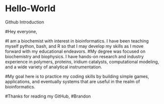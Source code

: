 # Hello-World
Github Introduction

#Hey everyone,

#I am a biochemist with interest in bioinformatics. I have been teaching myself python, bash, and R so that I may develop my skills as I move forward with my educational endeavors.
#My degree was focused on biochemistry and biophysics. I have hands-on research and industry experience in polymers, proteins, iridium catalysts, computational modeling, and a wide variety of analytical instrumentation.

#My goal here is to practice my coding skills by building simple games, applications, and eventually systems that are useful in the realm of bioinformatics.

#Thanks for reading my GitHub,
#Brandon
